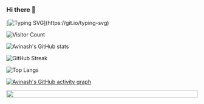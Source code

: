 ### Hi there 👋

<!--
**chirayu-sanghvi/chirayu-sanghvi** is a ✨ _special_ ✨ repository because its `README.md` (this file) appears on your GitHub profile.

Here are some ideas to get you started:

- 🔭 I’m currently working on ...
- 🌱 I’m currently learning ...
- 👯 I’m looking to collaborate on ...
- 🤔 I’m looking for help with ...
- 💬 Ask me about ...
- 📫 How to reach me: ...
- 😄 Pronouns: ...
- ⚡ Fun fact: ...
-->

<!-- Dynamic Typing SVG for welcome message -->
[![Typing SVG](https://readme-typing-svg.herokuapp.com?font=Courier+new&size=30&duration=5000&color=%23F7F7F7&background=%23000000&center=true&vCenter=true&width=800&height=100&lines=Welcome+to+my+profile%2C+I'm+Avinash!)](https://git.io/typing-svg)

<!-- Visitor Count -->
![Visitor Count](https://komarev.com/ghpvc/?username=chirayu-sanghvi&label=Profile%20views&color=000000&style=flat)

<!-- Detailed GitHub Stats Card -->
![Avinash's GitHub stats](http://github-profile-summary-cards.vercel.app/api/cards/profile-details?username=chirayu-sanghvi&theme=radical)

<!-- GitHub Streak Stats -->
![GitHub Streak](https://github-readme-streak-stats.herokuapp.com/?user=chirayu-sanghvi&theme=dark)

<!-- Most Used Languages Card -->
![Top Langs](https://github-readme-stats.vercel.app/api/top-langs/?username=chirayu-sanghvi&theme=dark&layout=compact)

<!-- GitHub Activity Graph --> 
[![Avinash's GitHub activity graph](https://github-readme-activity-graph.vercel.app/graph?username=chirayu-sanghvi&theme=react-dark&hide_border=true)](https://github.com/chirayu-sanghvi/github-readme-activity-graph) 

<!-- Footer Image or Animation -->
<img src="https://i.imgur.com/dBaSKWF.gif" height="20" width="100%">

<!-- Holopin Badges (if you have any) -->
<!-- [![My Holopin Badges](https://holopin.me/chirayu-sanghvi)](https://holopin.io/@chirayu-sanghvi) -->

<!-- Personal Touch - Add any additional information or sections that represent you -->
